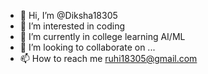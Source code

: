 - 👋 Hi, I’m @Diksha18305
- 👀 I’m interested in coding
- 🌱 I’m currently in college learning AI/ML
- 💞️ I’m looking to collaborate on ...
- 📫 How to reach me ruhi18305@gmail.com
<!---
Diksha18305/Diksha18305 is a ✨ special ✨ repository because its `README.md` (this file) appears on your GitHub profile.
You can click the Preview link to take a look at your changes.
--->
